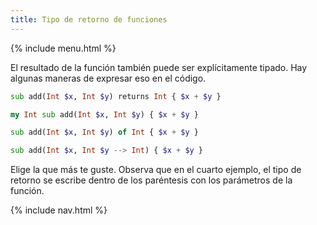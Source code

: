 ```yaml
---
title: Tipo de retorno de funciones
---
```


{% include menu.html %}

El resultado de la función también puede ser explícitamente tipado. Hay algunas maneras de expresar eso en el código.

```raku
sub add(Int $x, Int $y) returns Int { $x + $y }

my Int sub add(Int $x, Int $y) { $x + $y }

sub add(Int $x, Int $y) of Int { $x + $y }

sub add(Int $x, Int $y --> Int) { $x + $y }
```

Elige la que más te guste. Observa que en el cuarto ejemplo, el tipo de retorno se escribe dentro de los paréntesis con los parámetros de la función.

{% include nav.html %}